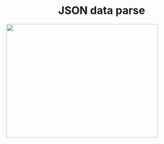 <div align="center">
    <h1>JSON data parse</h1>
</div>
<img src="./api.png" height=300px width=400px>